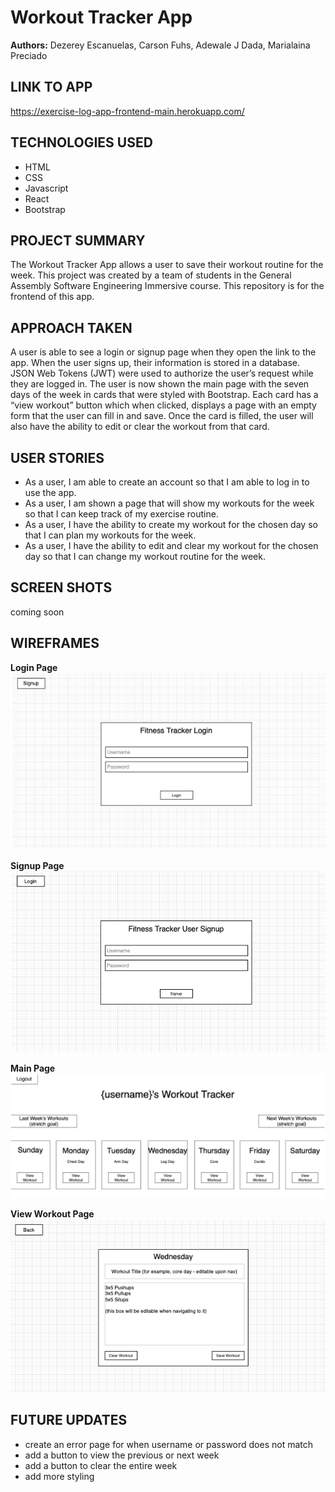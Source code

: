 # Workout Tracker App

**Authors:** Dezerey Escanuelas, Carson Fuhs, Adewale J Dada, Marialaina Preciado

## LINK TO APP

https://exercise-log-app-frontend-main.herokuapp.com/

## TECHNOLOGIES USED

- HTML
- CSS
- Javascript
- React
- Bootstrap

## PROJECT SUMMARY

The Workout Tracker App allows a user to save their workout routine for the week.
This project was created by a team of students in the General Assembly Software Engineering Immersive course. This repository is for the frontend of this app.

## APPROACH TAKEN

A user is able to see a login or signup page when they open the link to the app. When the user signs up, their information is stored in a database. JSON Web Tokens (JWT) were used to authorize the user’s request while they are logged in. The user is now shown the main page with the seven days of the week in cards that were styled with Bootstrap. Each card has a “view workout” button which when clicked, displays a page with an empty form that the user can fill in and save. Once the card is filled, the user will also have the ability to edit or clear the workout from that card.

## USER STORIES

- As a user, I am able to create an account so that I am able to log in to use the app.
- As a user, I am shown a page that will show my workouts for the week so that I can keep track of my exercise routine.
- As a user, I have the ability to create my workout for the chosen day so that I can plan my workouts for the week.
- As a user, I have the ability to edit and clear my workout for the chosen day so that I can change my workout routine for the week.

## SCREEN SHOTS

coming soon

## WIREFRAMES

**Login Page**
![Login Page](images/LoginPage.png)

**Signup Page**
![Signup Page](images/SignupPage.png)

**Main Page**
![Main Page](images/MainPage.png)

**View Workout Page**
![View Workout](images/ViewWorkoutPage.png)

## FUTURE UPDATES

- create an error page for when username or password does not match
- add a button to view the previous or next week
- add a button to clear the entire week
- add more styling
